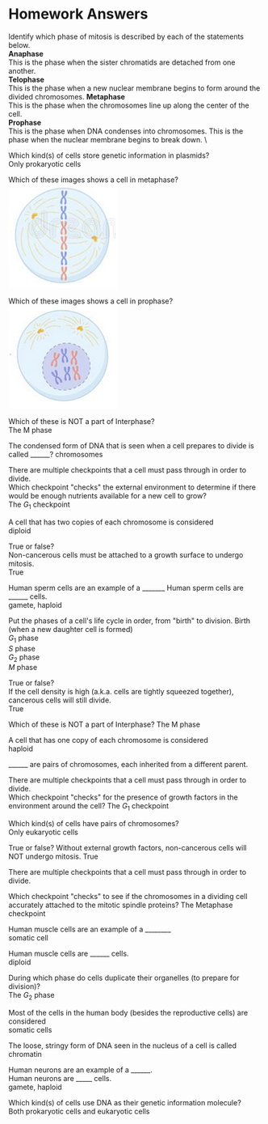 # Homework Answers  

Identify which phase of mitosis is described by each of the statements below.  
**Anaphase**  
This is the phase when the sister chromatids are detached from one another.  
**Telophase**  
This is the phase when a new nuclear membrane begins to form around the divided chromosomes.
**Metaphase**  
This is the phase when the chromosomes line up along the center of the cell.  
**Prophase**  
This is the phase when DNA condenses into chromosomes. 
This is the phase when the nuclear membrane begins to break down. \ 

Which kind(s) of cells store genetic information in plasmids?  
Only prokaryotic cells  

Which of these images shows a cell in metaphase?
![metaphase](./assets/metaphase.png)

Which of these images shows a cell in prophase?
![prophase](./assets/prophase.png)

Which of these is NOT a part of Interphase?    
The M phase

The condensed form of DNA that is seen when a cell prepares to divide is called ______? 
chromosomes 

There are multiple checkpoints that a cell must pass through in order to divide.  
Which checkpoint "checks" the external environment to determine if there would be enough nutrients available for a new cell to grow?   
The $G_1$ checkpoint  

A cell that has two copies of each chromosome is considered   
diploid  

True or false?  
Non-cancerous cells must be attached to a growth surface to undergo mitosis.  
True  

Human sperm cells are an example of a _______
Human sperm cells are ______ cells.  
gamete, haploid  

Put the phases of a cell's life cycle in order, from "birth" to division.
Birth (when a new daughter cell is formed)  
$G_1$ phase  
$S$ phase  
$G_2$ phase  
$M$ phase  

True or false?  
If the cell density is high (a.k.a. cells are tightly squeezed together), cancerous cells will still divide.  
True  

Which of these is NOT a part of Interphase?
The M phase

A cell that has one copy of each chromosome is considered  
haploid  

______ are pairs of chromosomes, each inherited from a different parent.  

There are multiple checkpoints that a cell must pass through in order to divide.  
Which checkpoint "checks" for the presence of growth factors in the environment around the cell? 
The $G_1$ checkpoint 

Which kind(s) of cells have pairs of chromosomes? \
Only eukaryotic cells

True or false?
Without external growth factors, non-cancerous cells will NOT undergo mitosis.
True

There are multiple checkpoints that a cell must pass through in order to divide.

Which checkpoint "checks" to see if the chromosomes in a dividing cell accurately attached to the mitotic spindle proteins?
The Metaphase checkpoint

Human muscle cells are an example of a ________     
somatic cell

Human muscle cells are ______ cells. \
diploid

During which phase do cells duplicate their organelles (to prepare for division)? \
The $G_2$ phase

Most of the cells in the human body (besides the reproductive cells) are considered \
somatic cells

The loose, stringy form of DNA seen in the nucleus of a cell is called \
chromatin

Human neurons are an example of a ______.\
Human neurons are _____ cells.\
gamete, haploid

Which kind(s) of cells use DNA as their genetic information molecule?\
Both prokaryotic cells and eukaryotic cells